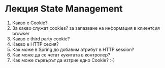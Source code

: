 # Лекция State Management

1. Какво е Cookie?
2. За какво служат cookies?
за запазване на информация в клиентсия browser
3. Какво е third party cookie?
4. Какво е HTTP сесия?
5. Как може в Spring до добавим атрибут в HTTP session?
6. Как може да се четат кукитата в контролер?
7. Как може сървърът да изтрие едно Cookie? :-)